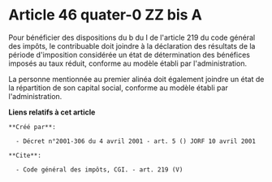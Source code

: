 # Article 46 quater-0 ZZ bis A

Pour bénéficier des dispositions du b du I de l'article 219 du code général des impôts, le contribuable doit joindre à la
déclaration des résultats de la période d'imposition considérée un état de détermination des bénéfices imposés au taux
réduit, conforme au modèle établi par l'administration. 

La personne mentionnée au premier alinéa doit également joindre un état de la répartition de son capital social, conforme au
modèle établi par l'administration.

**Liens relatifs à cet article**

	**Créé par**:

	  - Décret n°2001-306 du 4 avril 2001 - art. 5 () JORF 10 avril 2001

	**Cite**:

	  - Code général des impôts, CGI. - art. 219 (V)
